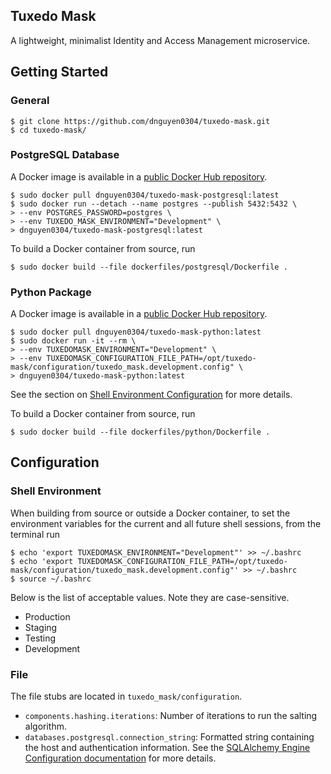 Tuxedo Mask
-----------
A lightweight, minimalist Identity and Access Management microservice.

Getting Started
---------------
### General
```
$ git clone https://github.com/dnguyen0304/tuxedo-mask.git
$ cd tuxedo-mask/ 
```

### PostgreSQL Database
A Docker image is available in a [public Docker Hub repository](https://hub.docker.com/r/dnguyen0304/tuxedo-mask-postgresql/).
```
$ sudo docker pull dnguyen0304/tuxedo-mask-postgresql:latest
$ sudo docker run --detach --name postgres --publish 5432:5432 \
> --env POSTGRES_PASSWORD=postgres \
> --env TUXEDO_MASK_ENVIRONMENT="Development" \
> dnguyen0304/tuxedo-mask-postgresql:latest
```

To build a Docker container from source, run
```
$ sudo docker build --file dockerfiles/postgresql/Dockerfile .
```

### Python Package
A Docker image is available in a [public Docker Hub repository](https://hub.docker.com/r/dnguyen0304/tuxedo-mask-python/).
```
$ sudo docker pull dnguyen0304/tuxedo-mask-python:latest
$ sudo docker run -it --rm \
> --env TUXEDOMASK_ENVIRONMENT="Development" \
> --env TUXEDOMASK_CONFIGURATION_FILE_PATH=/opt/tuxedo-mask/configuration/tuxedo_mask.development.config" \
> dnguyen0304/tuxedo-mask-python:latest
```

See the section on [Shell Environment Configuration](#shell-environment) for more details.

To build a Docker container from source, run
```
$ sudo docker build --file dockerfiles/python/Dockerfile .
```

Configuration
-------------
### Shell Environment
When building from source or outside a Docker container, to set the environment variables for the current and all future shell sessions, from the terminal run
```
$ echo 'export TUXEDOMASK_ENVIRONMENT="Development"' >> ~/.bashrc
$ echo 'export TUXEDOMASK_CONFIGURATION_FILE_PATH=/opt/tuxedo-mask/configuration/tuxedo_mask.development.config"' >> ~/.bashrc
$ source ~/.bashrc
```

Below is the list of acceptable values. Note they are case-sensitive.
- Production
- Staging
- Testing
- Development

### File
The file stubs are located in `tuxedo_mask/configuration`.
- `components.hashing.iterations`: Number of iterations to run the salting algorithm.
- `databases.postgresql.connection_string`: Formatted string containing the host and authentication information. See the [SQLAlchemy Engine Configuration documentation](http://docs.sqlalchemy.org/en/latest/core/engines.html) for more details.